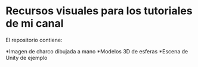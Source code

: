 # Recursos visuales para los tutoriales de mi canal

El repositorio contiene:

*Imagen de charco dibujada a mano
*Modelos 3D de esferas
*Escena de Unity de ejemplo
